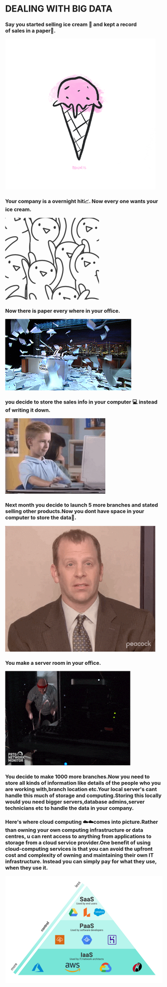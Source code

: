 
# DEALING WITH BIG DATA


### Say you started selling ice cream 🍦 and kept a record of sales in a paper📝.

![](https://github.com/ABHIJITHCV11/Big_Data_With_Hive/blob/main/gif/giphy.gif)

### Your company is a overnight hit📈. Now every one wants your ice cream.

![](https://github.com/ABHIJITHCV11/Big_Data_With_Hive/blob/main/gif/giphy%20(1).gif)

### Now there is paper every where in your office.

![](https://github.com/ABHIJITHCV11/Big_Data_With_Hive/blob/main/gif/paper.gif)

### you decide to store the sales info in your computer 💻 instead of writing it down.

![](https://github.com/ABHIJITHCV11/Big_Data_With_Hive/blob/main/gif/computer.gif)

### Next month you decide to launch 5 more branches and stated selling other products.Now you dont have space in your computer to store the data💾. 

![](https://github.com/ABHIJITHCV11/Big_Data_With_Hive/blob/main/gif/now_what.gif)

### You make a server room in your office.

![](https://github.com/ABHIJITHCV11/Big_Data_With_Hive/blob/main/gif/server.gif)

### You decide to make 1000 more branches.Now you need to store all kinds of information like details of the people who you are working with,branch location etc.Your local server's cant handle this much of storage and computing.Storing this locally would you need bigger servers,database admins,server technicians etc to handle the data in your company.


### Here's where cloud computing ☁️☁️comes into picture.Rather than owning your own computing infrastructure or data centres, u can rent access to anything from applications to storage from a cloud service provider.One benefit of using cloud-computing services is that you can avoid the upfront cost and complexity of owning and maintaining their own IT infrastructure. Instead you can simply pay for what they use, when they use it.

![](https://github.com/ABHIJITHCV11/Big_Data_With_Hive/blob/main/gif/IaaS-PaaS-SaaS-slanted-control.png)






